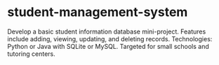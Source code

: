 # student-management-system
Develop a basic student information database mini-project.  Features include adding, viewing, updating, and deleting records.  Technologies: Python or Java with SQLite or MySQL.  Targeted for small schools and tutoring centers.
